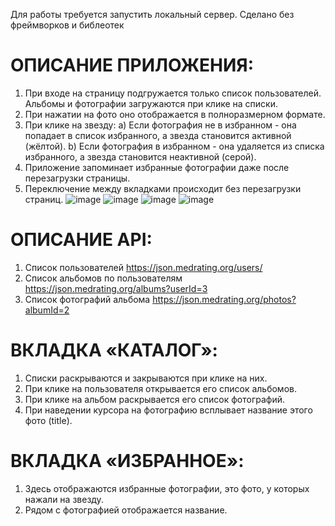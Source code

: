Для работы требуется запустить локальный сервер. Сделано без фреймворков и библеотек

# ОПИСАНИЕ ПРИЛОЖЕНИЯ:
1. При входе на страницу подгружается только список пользователей. Альбомы и
фотографии загружаются при клике на списки.
2. При нажатии на фото оно отображается в полноразмерном формате.
3. При клике на звезду:
a) Если фотография не в избранном - она попадает в список избранного, а звезда
становится активной (жёлтой).
b) Если фотография в избранном - она удаляется из списка избранного, а звезда
становится неактивной (серой).
4. Приложение запоминает избранные фотографии даже после перезагрузки
страницы.
5. Переключение между вкладками происходит без перезагрузки страниц.
![image](https://user-images.githubusercontent.com/72702845/203412403-9138b94e-affd-40bf-b2b8-7942468965b1.png)
![image](https://user-images.githubusercontent.com/72702845/203412540-5f6648b8-8df8-401e-ad2f-5e71c05f9567.png)
![image](https://user-images.githubusercontent.com/72702845/203414607-ed06eecb-5e8c-4078-aefe-643e541bb9f1.png)
![image](https://user-images.githubusercontent.com/72702845/203412587-88b6b63f-34d7-48da-861b-7d469364029e.png)

# ОПИСАНИЕ API:
1. Список пользователей https://json.medrating.org/users/
2. Список альбомов по пользователям https://json.medrating.org/albums?userId=3
3. Список фотографий альбома https://json.medrating.org/photos?albumId=2
# ВКЛАДКА «КАТАЛОГ»:
1. Списки раскрываются и закрываются при клике на них.
2. При клике на пользователя открывается его список альбомов.
3. При клике на альбом раскрывается его список фотографий.
4. При наведении курсора на фотографию всплывает название этого фото (title).
# ВКЛАДКА «ИЗБРАННОЕ»:
1. Здесь отображаются избранные фотографии, это фото, у которых нажали на звезду.
2. Рядом с фотографией отображается название.
